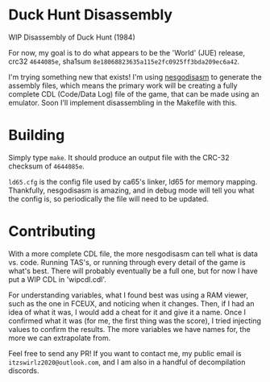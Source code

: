 # Duck Hunt Disassembly
WIP Disassembly of Duck Hunt (1984)

For now, my goal is to do what appears to be the 'World' (JUE) release, crc32 `4644085e`, sha1sum `8e18068823635a115e2fc0925ff3bda209ec6a42`.

I'm trying something new that exists! I'm using [nesgodisasm](https://github.com/retroenv/nesgodisasm) to generate the assembly files, which means the primary work will be creating a fully complete CDL (Code/Data Log) file of the game, that can be made using an emulator. Soon I'll implement disassembling in the Makefile with this.

# Building
Simply type `make`. It should produce an output file with the CRC-32 checksum of `4644085e`.

`ld65.cfg` is the config file used by ca65's linker, ld65 for memory mapping. Thankfully, nesgodisasm is amazing, and in debug mode will tell you what the config is, so periodically the file will need to be updated.

# Contributing
With a more complete CDL file, the more nesgodisasm can tell what is data vs. code. Running TAS's, or running through every detail of the game is what's best. There will probably eventually be a full one, but for now I have put a WIP CDL in 'wipcdl.cdl'.

For understanding variables, what I found best was using a RAM viewer, such as the one in FCEUX, and noticing when it changes. Then, if I had an idea of what it was, I would add a cheat for it and give it a name. Once I confirmed what it was (for me, the first thing was the score), I tried injecting values to confirm the results. The more variables we have names for, the more we can extrapolate from.

Feel free to send any PR! If you want to contact me, my public email is `itzswirlz2020@outlook.com`, and I am also in a handful of decompilation discords.